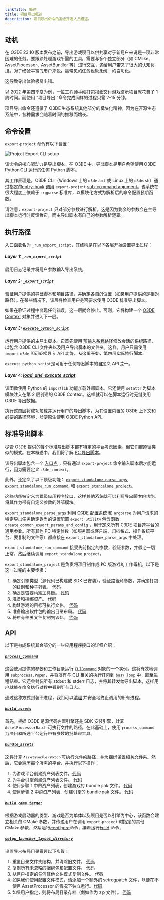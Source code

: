 ```yaml
---
linkTitle: 概述
title: 项目导出概述
description: 项目导出命令的高级开发人员概述。
---
```


## 动机

在 O3DE 23.10 版本发布之前，导出游戏项目以供共享对于新用户来说是一项非常困难的任务。要跟踪处理游戏所需的工具，需要与多个独立部分（如 CMake、AssetProcessor、AssetBundler 等）进行交互，这给用户带来了很大的认知负担。对于经验丰富的用户来说，最常见的任务也缺乏统一的自动化。

这导致导出体验极易出错。

以 2022 年第四季度为例，一位工程师手动打包报纸交付游戏演示项目就花费了 1 周时间。而使用 “项目导出 ”命令完成同样的过程只需 2-15 分钟。

项目导出命令还遵循了 O3DE 生态系统其他部分的模块化精神，因为在开源生态系统中，各种需求会随着时间的推移而增长。

## 命令设置
`export-project` 命令有以下设置：

![Project Export CLI setup](/images/engine-dev/o3de-cli/project-export/project-export-cli-setup.png)

该命令的核心驱动力是导出脚本。在 O3DE 中，导出脚本是用户希望使用 O3DE Python CLI 运行的任何 Python 脚本。

其工作原理是，O3DE CLI（Windows 上的 `o3de.bat` 或 Linux 上的 `o3de.sh`）通过指定的[entry-hook](https://github.com/o3de/o3de/blob/development/scripts/o3de/o3de/export_project.py#L484) [调用](https://github.com/o3de/o3de/blob/development/scripts/o3de.py#L107-L108) `export-project` [sub-command argument](https://github.com/o3de/o3de/blob/development/scripts/o3de.py#L79)。该系统在很大程度上依赖于 `argparse` 标准库，以模块化方式为解析后的命令配置预期函数。

请注意，`export-project` 只对部分参数进行解析。这是因为剩余的参数会在主导出脚本运行时反馈给它，而主导出脚本有自己的参数解析逻辑。

## 执行路径
入口函数名为 [`_run_export_script`](https://github.com/o3de/o3de/blob/development/scripts/o3de/o3de/export_project.py#L367)，其结构是在以下各层开始设置导出过程：

##### Layer 1: **`_run_export_script`**  
启用日志记录并将用户参数输入导出系统。
##### Layer 2: **[`_export_script`](https://github.com/o3de/o3de/blob/development/scripts/o3de/o3de/export_project.py#L307)** 
验证用户提供的导出脚本和项目路径，并确定各自的位置（如果用户提供的是相对路径）。在某些情况下，该层将检查用户是否要求使用 O3DE 标准导出脚本。

如果在验证过程中出现任何错误，这一层就会停止。否则，它将构建一个 [O3DE Context](https://github.com/o3de/o3de/blob/development/scripts/o3de/o3de/export_project.py#L112) 对象并进入下一层。
##### Layer 3: **[`execute_python_script`](https://github.com/o3de/o3de/blob/development/scripts/o3de/o3de/export_project.py#L235)** 
运行用户提供的主导出脚本。它首先使用 [预输入系统路径](https://github.com/o3de/o3de/blob/development/scripts/o3de/o3de/utils.py#L154)修改会话的系统路径，以包含 O3DE CLI 文件夹以及用户导出脚本的文件夹。这样，用户只需使用 `import o3de` 即可轻松导入 API 功能。从这里开始，第四层实际执行脚本。

`execute_python_script`是可用于任何导出脚本的自定义 API 之一。

##### Layer 4: **[load_and_execute_script](https://github.com/o3de/o3de/blob/development/scripts/o3de/o3de/utils.py#L167)**
该函数使用 Python 的 `importlib` 功能加载外部脚本。它还使用 `setattr` 为脚本模块注入在第 2 层创建的 O3DE Context。这样就可以在脚本运行时无缝使用 O3DE 导出数据。

执行这四层将成功加载并运行用户的导出脚本，为其设置内置的 O3DE 上下文和必要的路径环境，以便原生使用 O3DE Python API。

## 标准导出脚本

尽管 O3DE 提供的每个标准导出脚本都有特定的平台考虑因素，但它们都遵循类似的模式。在本概述中，我们将了解 [PC 导出脚本](https://github.com/o3de/o3de/blob/development/scripts/o3de/ExportScripts/export_source_built_project.py)。

该导出脚本包含一个 [入口点](https://github.com/o3de/o3de/blob/development/scripts/o3de/ExportScripts/export_source_built_project.py#L424-L446) ，只有通过 `export-project` 命令输入脚本后才能运行，因为需要定义 `o3de_context`。

此外，还定义了以下顶级功能： [`export_standalone_parse_args`](https://github.com/o3de/o3de/blob/development/scripts/o3de/ExportScripts/export_source_built_project.py#L224), [`export_standalone_run_command`](https://github.com/o3de/o3de/blob/development/scripts/o3de/ExportScripts/export_source_built_project.py#L336), 和 [`export_standalone_project`](https://github.com/o3de/o3de/blob/development/scripts/o3de/ExportScripts/export_source_built_project.py#L24)。

这些功能被定义为顶级应用程序接口，这样其他系统就可以利用导出脚本的功能，将其作为带有自定义参数的外部模块。

`export_standalone_parse_args` 利用 [O3DE 配置系统](https://github.com/o3de/o3de/blob/development/scripts/o3de/o3de/command_utils.py#L133) 和 `argparse` 为用户请求的特定导出任务确定适当的设置配置 [`export_utility`](https://github.com/o3de/o3de/blob/development/scripts/o3de/ExportScripts/export_utility.py) 包含函数 `create_common_export_params_and_config` ，用于定义所有 O3DE 项目跨平台的通用参数。所有其他 PC 特定参数（如服务器或客户端、归档格式、操作系统平台、要复制的文件等）都直接在 `export_standalone_parse_args` 中处理。

`export_standalone_run_command` 接受先前指定的参数，验证参数，并假定一切正常，然后继续调用 `export_standalone_project`。

`export_standalone_project` 是负责将项目制作成 PC 版游戏的工作母机。以下是这一过程的主要步骤：
1. 确定引擎类型（源代码已构建或 SDK 已安装），验证路径和参数，并确定打包的级别和种子列表。 [代码](https://github.com/o3de/o3de/blob/development/scripts/o3de/ExportScripts/export_source_built_project.py#L84-L128)
1. 确定是否要构建工具链。 [代码](https://github.com/o3de/o3de/blob/development/scripts/o3de/ExportScripts/export_source_built_project.py#L133-L141)
1. 准备和捆绑资产。 [代码](https://github.com/o3de/o3de/blob/development/scripts/o3de/ExportScripts/export_source_built_project.py#L144-L156)
1. 构建游戏的目标可执行文件。 [代码](https://github.com/o3de/o3de/blob/development/scripts/o3de/ExportScripts/export_source_built_project.py#L159-L178)
1. 准备输出软件包的输出目录布局。 [代码](https://github.com/o3de/o3de/blob/development/scripts/o3de/ExportScripts/export_source_built_project.py#L181-L208)
1. 将所有相关文件复制到该处。 [代码](https://github.com/o3de/o3de/blob/development/scripts/o3de/ExportScripts/export_source_built_project.py#L211-L221)


## API
以下是构成系统其余部分的一些应用程序接口的详细介绍：

##### **[`process_command`](https://github.com/o3de/o3de/blob/development/scripts/o3de/o3de/export_project.py#L235)**
这会使用提供的参数和工作目录运行 [`CLICommand`](https://github.com/o3de/o3de/blob/development/scripts/o3de/o3de/utils.py#L68) 对象的一个实例。这将有效地调用 `subprocess.Popen`，并将所有与 CLI 相关的执行打包到 [`busy loop`](https://github.com/o3de/o3de/blob/development/scripts/o3de/o3de/utils.py#L110-L116)  中，直至进程结束。它还会封装所有 stdout 和 stderr 日志，并将其转发给导出脚本，这样用户就能在命令执行过程中看到所有日志。

通过这种方式封装子进程，我们可以[清理](https://github.com/o3de/o3de/blob/development/scripts/o3de/o3de/utils.py#L118-L124) 并安全地终止调用的所有进程。

##### **[`build_assets`](https://github.com/o3de/o3de/blob/development/scripts/o3de/o3de/export_project.py#L583)** 
首先，根据 O3DE 是源代码内置引擎还是 SDK 安装引擎，计算 `AssetProcessorBatch` 可执行文件的路径。在此基础上，使用 `process_command` 为项目和所选平台运行带有参数的批处理工具。

##### **[`bundle_assets`](https://github.com/o3de/o3de/blob/development/scripts/o3de/o3de/export_project.py#L797)** 
这将计算 `AssetBundlerBatch` 可执行文件的路径，并为捆绑设置相关文件夹。然后，它会遍历每个所需的平台，并执行以下操作：
1. 为游戏平台创建资产列表文件。[代码](https://github.com/o3de/o3de/blob/development/scripts/o3de/o3de/export_project.py#L844)
2. 为平台引擎创建资产列表文件。 [代码](https://github.com/o3de/o3de/blob/development/scripts/o3de/o3de/export_project.py#L855)
3. 使用步骤 1 中的资产列表，创建游戏的 bundle pak 文件。 [代码](https://github.com/o3de/o3de/blob/development/scripts/o3de/o3de/export_project.py#L868)
4. 使用步骤 2 中的资产列表，创建引擎的 bundle pak 文件。 [代码](https://github.com/o3de/o3de/blob/development/scripts/o3de/o3de/export_project.py#L880)

##### **[`build_game_target`](https://github.com/o3de/o3de/blob/development/scripts/o3de/o3de/export_project.py#L704)** 
根据游戏启动器的类型、游戏是否为单体以及项目是否以引擎为中心，该函数会建立相关的 CMake 参数，并传递用户在调用 `export-project` 时指定的其他 CMake 参数。然后运行[configure](https://github.com/o3de/o3de/blob/development/scripts/o3de/o3de/export_project.py#L765)命令，接着运行[build](https://github.com/o3de/o3de/blob/development/scripts/o3de/o3de/export_project.py#L790) 命令。


##### **[`setup_launcher_layout_directory`](https://github.com/o3de/o3de/blob/development/scripts/o3de/o3de/export_project.py#L704)** 

设置导出布局目录需要以下步骤：
1. 重置目录文件夹结构，并清除旧文件。 [代码](https://github.com/o3de/o3de/blob/development/scripts/o3de/o3de/export_project.py#L934-L939)
2. 复制所有未忽略的捆绑包和配置文件。 [代码](https://github.com/o3de/o3de/blob/development/scripts/o3de/o3de/export_project.py#L943-L959)
3. 从用户指定的任何其他文件模式复制文件。 [代码](https://github.com/o3de/o3de/blob/development/scripts/o3de/o3de/export_project.py#L961-L963)
4. 如果我们使用配置文件模式，请添加一个额外的 setregpatch 文件，以便在不使用 AssetProcessor 的情况下独立运行。[代码](https://github.com/o3de/o3de/blob/development/scripts/o3de/o3de/export_project.py#L968-L975)
5. 如果用户指定，则将布局目录存档（例如作为 zip 文件）。 [代码](https://github.com/o3de/o3de/blob/development/scripts/o3de/o3de/export_project.py#L978-L982)
